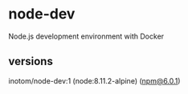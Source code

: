 # node-dev

Node.js development environment with Docker

## versions

inotom/node-dev:1 (node:8.11.2-alpine) (npm@6.0.1)
